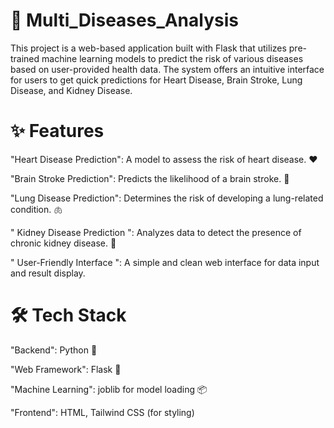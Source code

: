 # 🏥 Multi_Diseases_Analysis

This project is a web-based application built with Flask that utilizes pre-trained machine learning models to predict the risk of various diseases based on user-provided health data. The system offers an intuitive interface for users to get quick predictions for Heart Disease, Brain Stroke, Lung Disease, and Kidney Disease.

# ✨ Features

"Heart Disease Prediction": A model to assess the risk of heart disease. ❤️

"Brain Stroke Prediction": Predicts the likelihood of a brain stroke. 🧠

"Lung Disease Prediction": Determines the risk of developing a lung-related condition. 🫁

" Kidney Disease Prediction ": Analyzes data to detect the presence of chronic kidney disease. 🫘

" User-Friendly Interface ": A simple and clean web interface for data input and result display.

# 🛠️ Tech Stack

"Backend": Python 🐍

"Web Framework": Flask 🧪

"Machine Learning": joblib for model loading 📦

"Frontend": HTML, Tailwind CSS (for styling)
